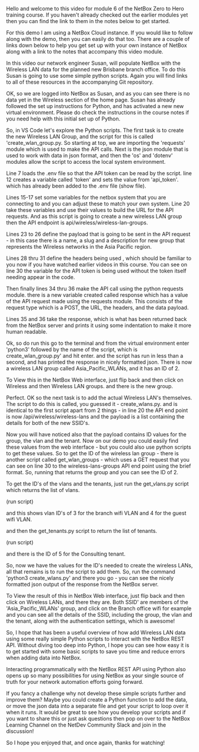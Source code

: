 Hello and welcome to this video for module 6 of the NetBox Zero to Hero training course. If you haven't already checked out the earlier modules yet then you can find the link to them in the notes below to get started.

For this demo I am using a NetBox Cloud instance. If you would like to follow along with the demo, then you can easily do that too. There are a couple of links down below to help you get set up with your own instance of NetBox along with a link to the notes that accompany this video module.

In this video our network engineer Susan, will populate NetBox with the Wireless LAN data for the planned new Brisbane branch office. To do this Susan is going to use some simple python scripts. Again you will find links to all of these resources in the accompanying Git repository.

OK, so we are logged into NetBox as Susan, and as you can see there is no data yet in the Wireless section of the home page. Susan has already followed the set up instructions for Python, and has activated a new new virtual environment. Please do check the instructions in the course notes if you need help with this initial set up of Python.

So, in VS Code let's explore the Python scripts. The first task is to create the new Wireless LAN Group, and the script for this is called 'create_wlan_group.py. So starting at top, we are importing the 'requests' module which is used to make the API calls. Next is the json module that is used to work with data in json format, and then the 'os' and 'dotenv' modules allow the script to access the local system environment.

Line 7 loads the .env file so that the API token can be read by the script. line 12 creates a variable called 'token' and sets the value from 'api_token'. which has already been added to the .env file (show file).

Lines 15-17 set some variables for the netbox system that you are connecting to and you can adjust these to match your own system. Line 20 take these variables and use their values to build the URL for the API requests. And as this script is going to create a new wireless LAN group then the API endpoint is api/wireless/wireless-lan-groups.

Lines 23 to 26 define the payload that is going to be sent in the API request - in this case there is a name, a slug and a description for new group that represents the Wireless networks in the Asia Pacific region.

Lines 28 thru 31 define the headers being used , which should be familiar to you now if you have watched earlier videos in this course. You can see on line 30 the variable for the API token is being used without the token itself needing appear in the code.

Then finally lines 34 thru 36 make the API call using the python requests module. there is a new variable created called response which has a value of the API request made using the requests module. This consists of the request type which is a POST, the URL, the headers, and the data payload.

Lines 35 and 36 take the response, which is what has been returned back from the NetBox server and prints it using some indentation to make it more human readable.

Ok, so do run this go to the terminal and from the virtual environment enter 'python3' followed by the name of the script, which is create_wlan_group.py' and hit enter. and the script has run in less than a second, and has printed the response in nicely formatted json. There is now a wireless LAN group called Asia_Pacific_WLANs, and it has an ID of 2.

To View this in the NetBox Web interface, just flip back and then click on Wireless and then Wireless LAN groups. and there is the new group.

Perfect. OK so the next task is to add the actual Wireless LAN's themselves. The script to do this is called, you guessed it - create_wlans.py. and is identical to the first script apart from 2 things - in line 20 the API end point is now /api/wireless/wireless-lans and the payload is a list containing the details for both of the new SSID's.

Now you will have noticed also that the payload contains ID values for the group, the vlan and the tenant. Now on our demo you could easily find these values from the web interface - but you could also use python scripts to get these values. So to get the ID of the wireless lan group - there is another script called get_wlan_groups - which uses a GET request that you can see on line 30 to the wireless-lans-groups API end point using the brief format. So, running that returns the group and you can see the ID of 2.

To get the ID's of the vlans and the tenants, just run the get_vlans.py script which returns the list of vlans.

(run script)

and this shows vlan ID's of 3 for the branch wifi VLAN and 4 for the guest wifi VLAN.

and then the get_tenants.py script to return the list of tenants.

(run script)

and there is the ID of 5 for the Consulting tenant.

So, now we have the values for the ID's needed to create the wireless LANs, all that remains is to run the script to add them. So, run the command 'python3 create_wlans.py' and there you go - you can see the nicely formatted json output of the response from the NetBox server.

To View the result of this in NetBox Web interface, just flip back and then click on Wireless LANs, and there they are. Both SSID' are members of the 'Asia_Pacific_WLANs' group, and click on the Branch office wifi for example and you can see all the details of the SSID, including the group, the vlan and the tenant, along with the authentication settings, which is awesome!

So, I hope that has been a useful overview of how add Wireless LAN data using some really simple Python scripts to interact with the NetBox REST API. Without diving too deep into Python, I hope you can see how easy it is to get started with some basic scripts to save you time and reduce errors when adding data into NetBox.

Interacting programmatically with the NetBox REST API using Python also opens up so many possibilities for using NetBox as your single source of truth for your network automation efforts going forward.

If you fancy a challenge why not develop these simple scripts further and improve them? Maybe you could create a Python function to add the data, or move the json data into a separate file and get your script to loop over it when it runs. It would be great to see how you develop your scripts and if you want to share this or just ask questions then pop on over to the NetBox Learning Channel on the NetDev Community Slack and join in the discussion!

So I hope you enjoyed that, and once again, thanks for watching!